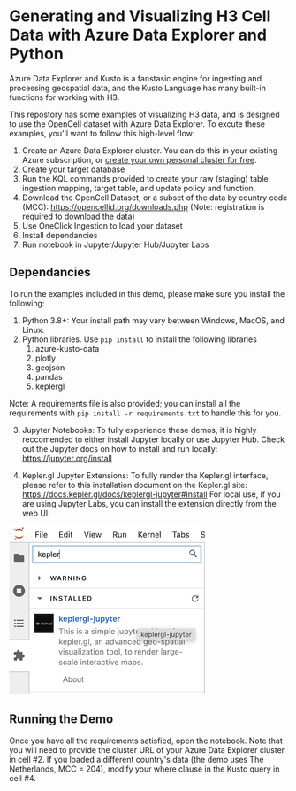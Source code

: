 # Generating and Visualizing H3 Cell Data with Azure Data Explorer and Python

Azure Data Explorer and Kusto is a fanstasic engine for ingesting and processing geospatial data, and the Kusto Language has many built-in functions for working with H3. 

This repostory has some examples of visualizing H3 data, and is designed to use the OpenCell dataset with Azure Data Explorer. To excute these examples, you'll want to follow this high-level flow:

1. Create an Azure Data Explorer cluster. You can do this in your existing Azure subscription, or [create your own personal cluster for free](https://docs.microsoft.com/en-us/azure/data-explorer/start-for-free).
2. Create your target database
3. Run the KQL commands provided to create your raw (staging) table, ingestion mapping, target table, and update policy and function.
4. Download the OpenCell Dataset, or a subset of the data by country code (MCC): https://opencellid.org/downloads.php (Note: registration is required to download the data)
5. Use OneClick Ingestion to load your dataset
6. Install dependancies
7. Run notebook in Jupyter/Jupyter Hub/Jupyter Labs

## Dependancies

To run the examples included in this demo, please make sure you install the following:

1. Python 3.8+: Your install path may vary between Windows, MacOS, and Linux.
2. Python libraries. Use ```pip install``` to install the following libraries
   1. azure-kusto-data
   2. plotly
   3. geojson
   4. pandas
   5. keplergl

Note: A requirements file is also provided; you can install all the requirements with ```pip install -r requirements.txt``` to handle this for you.

3. Jupyter Notebooks: To fully experience these demos, it is highly reccomended to either install Jupyter locally or use Jupyter Hub. Check out the Jupyter docs on how to install and run locally: https://jupyter.org/install 

4. Kepler.gl Jupyter Extensions: To fully render the Kepler.gl interface, please refer to this installation document on the Kepler.gl site: https://docs.kepler.gl/docs/keplergl-jupyter#install For local use, if you are using Jupyter Labs, you can install the extension directly from the web UI:

![Enabling Kepler.gl Jupyter Extension](./help/kepler-extension.png)

## Running the Demo

Once you have all the requirements satisfied, open the notebook. Note that you will need to provide the cluster URL of your Azure Data Explorer cluster in cell #2. If you loaded a different country's data (the demo uses The Netherlands, MCC = 204), modify your where clause in the Kusto query in cell #4.


